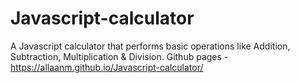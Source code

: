 # Javascript-calculator
 A Javascript calculator that performs basic operations like Addition, Subtraction, Multiplication & Division.
Github pages - https://allaanm.github.io/Javascript-calculator/
